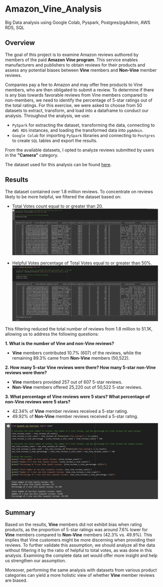 # Amazon_Vine_Analysis
Big Data analysis using Google Colab, Pyspark, Postgres/pgAdmin, AWS RDS, SQL

## Overview

The goal of this project is to examine Amazon reviews authored by members of the paid **Amazon Vine program**. This service enables manufacturers and publishers to obtain reviews for their products and assess any potential biases between **Vine** members and **Non-Vine** member reviews.

Companies pay a fee to Amazon and may offer free products to Vine members, who are then obligated to submit a review. To determine if there is any bias towards favorable reviews from Vine members compared to non-members, we need to identify the percentage of 5-star ratings out of the total ratings. For this exercise, we were asked to choose from 50 datasets to extract, transform, and load into a dataframe to conduct our analysis. Throughout the analysis, we use:

- `PySpark` for extracting the dataset, transforming the data, connecting to `AWS RDS` instances, and loading the transformed data into `pgAdmin`.
- `Google Colab` for importing `PySpark` libraries and connecting to `Postgres` to create `SQL` tables and export the results.

From the available datasets, I opted to analyze reviews submitted by users in the **"Camera"** category.

The dataset used for this analysis can be found [here](https://s3.amazonaws.com/amazon-reviews-pds/tsv/amazon_reviews_us_Camera_v1_00.tsv.gz).

## Results


The dataset contained over 1.8 million reviews. To concentrate on reviews likely to be more helpful, we filtered the dataset based on:

* Total Votes count equal to or greater than 20.
![TotalVoteCount](https://github.com/Nuh-Khan/Amazon_Vine_Analysis/blob/main/Images/total_votes-count.png)

* Helpful Votes percentage of Total Votes equal to or greater than 50%.
![Helpful](https://github.com/Nuh-Khan/Amazon_Vine_Analysis/blob/main/Images/helpful.png)

This filtering reduced the total number of reviews from 1.8 million to 51.1K, allowing us to address the following questions:

**1. What is the number of Vine and non-Vine reviews?**

* **Vine** members contributed 10.7% (607) of the reviews, while the remaining 89.3% came from **Non-Vine** members (50,522).

**2. How many 5-star Vine reviews were there? How many 5-star non-Vine reviews were there?**

* **Vine** members provided 257 out of 607 5-star reviews.
* **Non-Vine** members offered 25,220 out of 50,522 5-star reviews.

**3. What percentage of Vine reviews were 5 stars? What percentage of non-Vine reviews were 5 stars?**

* 42.34% of **Vine** member reviews received a 5-star rating.
* 49.92% of **Non-Vine** member reviews received a 5-star rating.


![All3](https://github.com/Nuh-Khan/Amazon_Vine_Analysis/blob/main/Images/all3.png)

## Summary

Based on the results, **Vine** members did not exhibit bias when rating products, as the proportion of 5-star ratings was around 7.6% lower for **Vine** members compared to **Non-Vine** members (42.3% vs. 49.9%). This implies that Vine customers might be more discerning when providing their reviews. To further validate this assumption, we should analyze all the data without filtering it by the ratio of helpful to total votes, as was done in this analysis. Examining the complete data set would offer more insight and help us strengthen our assumption.

Moreover, performing the same analysis with datasets from various product categories can yield a more holistic view of whether **Vine** member reviews are biased.


